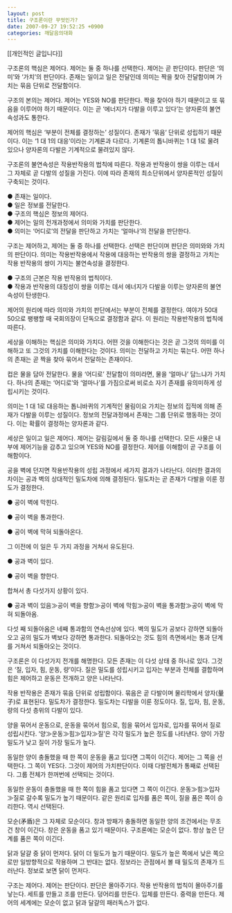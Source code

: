 ```yaml
---
layout: post
title: 구조론이란 무엇인가?
date: 2007-09-27 19:52:25 +0900
categories: 깨달음의대화
---
```

  
[[개인적인 글입니다]]  



            
                   
            			
           
			
   
			
           
           
			
   
			
           
            
           
			
   
			
           
           
			
   
			
           
            
            
              


구조론의 핵심은 제어다. 제어는 둘 중 하나를 선택한다. 제어는 곧 판단이다. 판단은 ‘의미’와 ‘가치’의 판단이다. 존재는 일이고 일은 전달인데 의미는 짝을 찾아 전달함이며 가치는 묶음 단위로 전달함이다. 

구조의 본의는 제어다. 제어는 YES와 NO를 판단한다. 짝을 찾아야 하기 때문이고 또 묶음을 이루어야 하기 때문이다. 이는 곧 ‘에너지가 다발을 이루고 있다’는 양자론의 불연속성과도 통한다. 

제어의 핵심은 ‘부분이 전체를 결정하는’ 성질이다. 존재가 ’묶음‘ 단위로 성립하기 때문이다. 이는 ‘1 대 1의 대응’이라는 기계론과 다르다. 기계론의 톱니바퀴는 1 대 1로 물려 있으나 양자론의 다발은 기계적으로 물려있지 않다.

구조론의 불연속성은 작용반작용의 법칙에 따른다. 작용과 반작용이 쌍을 이루는 데서 그 자체로 곧 다발의 성질을 가진다. 이에 따라 존재의 최소단위에서 양자론적인 성질이 구축되는 것이다. 

● 존재는 일이다.  
● 일은 정보를 전달한다.   
● 구조의 핵심은 정보의 제어다.   
● 제어는 일의 전개과정에서 의미와 가치를 판단한다.   
● 의미는 ‘어디로’의 전달을 판단하고 가치는 ‘얼마나’의 전달을 판단한다. 

구조는 제어하고, 제어는 둘 중 하나를 선택한다. 선택은 판단이며 판단은 의미와와 가치의 판단이다. 의미는 작용반작용에서 작용에 대응하는 반작용의 쌍을 결정하고 가치는 작용 반작용의 쌍이 가지는 불연속성을 결정한다. 

● 구조의 근본은 작용 반작용의 법칙이다.  
● 작용과 반작용의 대칭성이 쌍을 이루는 데서 에너지가 다발을 이루는 양자론의 불연속성이 탄생한다. 

제어의 원리에 따라 의미와 가치의 판단에서는 부분이 전체를 결정한다. 여야가 50대 50으로 팽팽할 때 국회의장이 단독으로 결정함과 같다. 이 원리는 작용반작용의 법칙에 따른다. 

세상을 이해하는 핵심은 의미와 가치다. 어떤 것을 이해한다는 것은 곧 그것의 의미를 이해하고 또 그것의 가치를 이해한다는 것이다. 의미는 전달하고 가치는 묶는다. 어떤 하나의 존재는 곧 짝을 찾아 묶어서 전달하는 존재이다. 

컵은 물을 담아 전달한다. 물을 ‘어디로’ 전달함이 의미라면, 물을 ‘얼마나’ 담느냐가 가치다. 하나의 존재는 ‘어디로’와 ‘얼마나’를 가짐으로써 비로소 자기 존재를 유의미하게 성립시키는 것이다. 

의미는 1 대 1로 대응하는 톱니바퀴의 기계적인 물림이요 가치는 정보의 집적에 의해 존재가 다발을 이루는 성질이다. 정보의 전달과정에서 존재는 그룹 단위로 행동하는 것이다. 이는 확률이 결정하는 양자론과 같다. 

세상은 일이고 일은 제어다. 제어는 갈림길에서 둘 중 하나를 선택한다. 모든 사물은 내부에 제어기능을 감추고 있으며 YES와 NO를 결정한다. 제어를 이해함이 곧 구조를 이해함이다. 

공을 벽에 던지면 작용반작용의 성립 과정에서 세가지 결과가 나타난다. 이러한 결과의 차이는 공과 벽의 상대적인 밀도차에 의해 결정된다. 밀도차는 곧 존재가 다발을 이룬 정도가 결정한다. 

● 공이 벽에 막힌다.
              
● 공이 벽을 통과한다.
             
● 공이 벽에 막혀 되돌아온다.   


그 이전에 이 일은 두 가지 과정을 거쳐서 유도된다. 

● 공과 벽이 있다.
              
● 공이 벽을 향한다. 

합쳐서 총 다섯가지 상황이 있다. 

● 공과 벽이 있음≫공이 벽을 향함≫공이 벽에 막힘≫공이 벽을 통과함≫공이 벽에 막혀 되돌아옴.

다섯 째 되돌아옴은 네째 통과함의 연속선상에 있다. 벽의 밀도가 공보다 강하면 되돌아오고 공의 밀도가 벽보다 강하면 통과한다. 되돌아오는 것도 힘의 측면에서는 통과 단계를 거쳐서 되돌아오는 것이다. 

구조론은 이 다섯가지 전개를 해명한다. 모든 존재는 이 다섯 상태 중 하나로 있다. 그것은 ‘질, 입자, 힘, 운동, 량’이다. 질은 밀도를 성립시키고 입자는 부분과 전체를 결합하며 힘은 제어하고 운동은 전개하고 양은 나타난다. 

작용 반작용은 존재가 묶음 단위로 성립함이다. 묶음은 곧 다발이며 물리학에서 양자(量子)로 표현된다. 밀도차가 결정한다. 밀도차는 다발을 이룬 정도이다. 질, 입자, 힘, 운동, 량의 다섯 층위의 다발이 있다. 

양을 묶어서 운동으로, 운동을 묶어서 힘으로, 힘을 묶어서 입자로, 입자를 묶어서 질로 성립시킨다. ‘양≫운동≫힘≫입자≫질’은 각각 밀도가 높은 정도를 나타낸다. 양이 가장 밀도가 낮고 질이 가장 밀도가 높다. 

동일한 양이 충돌했을 때 한 쪽이 운동을 품고 있다면 그쪽이 이긴다. 제어는 그 쪽을 선택한다. 그 쪽이 YES다. 그것이 제어의 가치판단이다. 이때 다발전체가 통째로 선택된다. 그룹 전체가 한꺼번에 선택되는 것이다. 

동일한 운동이 충돌했을 때 한 쪽이 힘을 품고 있다면 그 쪽이 이긴다. 운동≫힘≫입자≫질로 갈수록 밀도가 높기 때문이다. 같은 원리로 입자를 품은 쪽이, 질을 품은 쪽이 승리한다. 역시 선택된다. 

모순(矛盾)은 그 자체로 모순이다. 창과 방패가 충돌하면 동일한 양의 조건에서는 무조건 창이 이긴다. 창은 운동을 품고 있기 때문이다. 구조론에는 모순이 없다. 항상 높은 단계를 품은 쪽이 이긴다. 

닭과 달걀 중 닭이 먼저다. 닭이 더 밀도가 높기 때문이다. 밀도가 높은 쪽에서 낮은 쪽으로만 일방향적으로 작용하며 그 반대는 없다. 정보라는 관점에서 볼 때 밀도의 존재가 드러난다. 정보로 보면 닭이 먼저다. 

구조는 제어다. 제어는 판단이다. 판단은 몰아주기다. 작용 반작용의 법칙이 몰아주기를 낳는다. 세트를 만들고 조를 만든다. 덩어리를 만든다. 입체를 만든다. 중력을 만든다. 제어의 세계에는 모순이 없고 닭과 달걀의 패러독스가 없다.